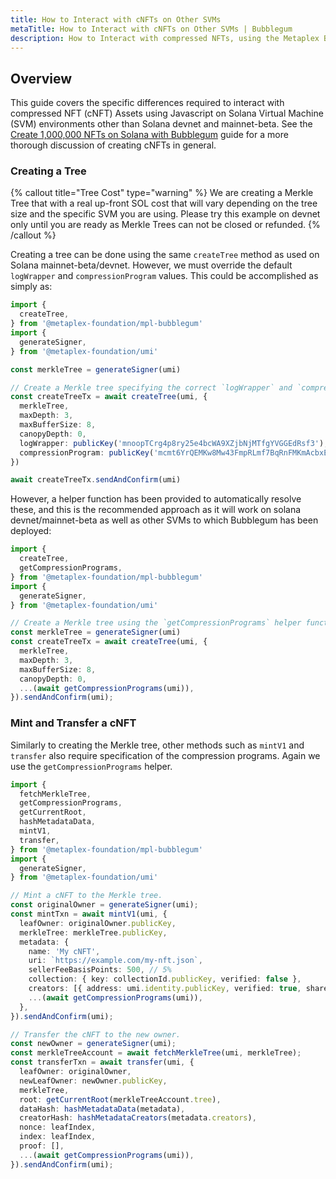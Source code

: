 ```yaml
---
title: How to Interact with cNFTs on Other SVMs
metaTitle: How to Interact with cNFTs on Other SVMs | Bubblegum
description: How to Interact with compressed NFTs, using the Metaplex Bubblegum program, on Solana Virtual Machine (SVM) environments other than Solana devnet and mainnet-beta.
---
```


## Overview

This guide covers the specific differences required to interact with compressed NFT (cNFT) Assets using Javascript on Solana Virtual Machine (SVM) environments other than Solana devnet and mainnet-beta.  See the [Create 1,000,000 NFTs on Solana with Bubblegum](/bubblegum/guides/javascript/how-to-create-1000000-nfts-on-solana) guide for a more thorough discussion of creating cNFTs in general.

### Creating a Tree

{% callout title="Tree Cost" type="warning" %}
We are creating a Merkle Tree that with a real up-front SOL cost that will vary depending on the tree size and the specific SVM you are using.  Please try this example on devnet only until you are ready as Merkle Trees can not be closed or refunded.
{% /callout %}

Creating a tree can be done using the same `createTree` method as used on Solana mainnet-beta/devnet.  However, we must override the default `logWrapper` and `compressionProgram` values.  This could be accomplished as simply as:

```ts
import {
  createTree,
} from '@metaplex-foundation/mpl-bubblegum'
import {
  generateSigner,
} from '@metaplex-foundation/umi'

const merkleTree = generateSigner(umi)

// Create a Merkle tree specifying the correct `logWrapper` and `compressionProgram` for the SVM.
const createTreeTx = await createTree(umi, {
  merkleTree,
  maxDepth: 3,
  maxBufferSize: 8,
  canopyDepth: 0,
  logWrapper: publicKey('mnoopTCrg4p8ry25e4bcWA9XZjbNjMTfgYVGGEdRsf3'),
  compressionProgram: publicKey('mcmt6YrQEMKw8Mw43FmpRLmf7BqRnFMKmAcbxE3xkAW'),
})

await createTreeTx.sendAndConfirm(umi)
```

However, a helper function has been provided to automatically resolve these, and this is the recommended approach as it will work on solana devnet/mainnet-beta as well as other SVMs to which Bubblegum has been deployed:

```ts
import {
  createTree,
  getCompressionPrograms,
} from '@metaplex-foundation/mpl-bubblegum'
import {
  generateSigner,
} from '@metaplex-foundation/umi'

// Create a Merkle tree using the `getCompressionPrograms` helper function.
const merkleTree = generateSigner(umi)
const createTreeTx = await createTree(umi, {
  merkleTree,
  maxDepth: 3,
  maxBufferSize: 8,
  canopyDepth: 0,
  ...(await getCompressionPrograms(umi)),
}).sendAndConfirm(umi);
```

### Mint and Transfer a cNFT

Similarly to creating the Merkle tree, other methods such as `mintV1` and `transfer` also require specification of the compression programs.  Again we use the `getCompressionPrograms` helper.

```ts
import {
  fetchMerkleTree,
  getCompressionPrograms,
  getCurrentRoot,
  hashMetadataData,
  mintV1,
  transfer,
} from '@metaplex-foundation/mpl-bubblegum'
import {
  generateSigner,
} from '@metaplex-foundation/umi'

// Mint a cNFT to the Merkle tree.
const originalOwner = generateSigner(umi);
const mintTxn = await mintV1(umi, {
  leafOwner: originalOwner.publicKey,
  merkleTree: merkleTree.publicKey,
  metadata: {
    name: 'My cNFT',
    uri: `https://example.com/my-nft.json`,
    sellerFeeBasisPoints: 500, // 5%
    collection: { key: collectionId.publicKey, verified: false },
    creators: [{ address: umi.identity.publicKey, verified: true, share: 100 }],
    ...(await getCompressionPrograms(umi)),
  },
}).sendAndConfirm(umi);

// Transfer the cNFT to the new owner.
const newOwner = generateSigner(umi);
const merkleTreeAccount = await fetchMerkleTree(umi, merkleTree);
const transferTxn = await transfer(umi, {
  leafOwner: originalOwner,
  newLeafOwner: newOwner.publicKey,
  merkleTree,
  root: getCurrentRoot(merkleTreeAccount.tree),
  dataHash: hashMetadataData(metadata),
  creatorHash: hashMetadataCreators(metadata.creators),
  nonce: leafIndex,
  index: leafIndex,
  proof: [],
  ...(await getCompressionPrograms(umi)),
}).sendAndConfirm(umi);
```


